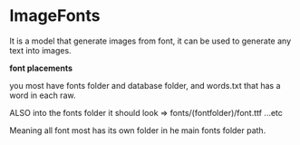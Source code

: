 #  ImageFonts


It is a model that generate images from font, it can be used to generate any text into images.


**font placements**

you most have fonts folder and database folder, and words.txt that has a word in each raw.


ALSO into the fonts folder it should look =>  fonts/(fontfolder)/font.ttf ...etc


Meaning all font most has its own folder in he main fonts folder path.
